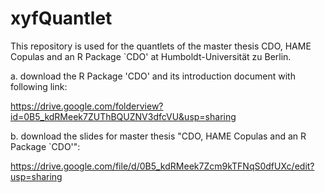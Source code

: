 xyfQuantlet
===========


This repository is used for the quantlets of the master thesis CDO, HAME Copulas and an R Package `CDO' at Humboldt-Universität zu Berlin.


a. download the R Package 'CDO' and its introduction document with following link:

https://drive.google.com/folderview?id=0B5_kdRMeek7ZUThBQUZNV3dfcVU&usp=sharing

b. download the slides for master thesis "CDO, HAME Copulas and an R Package `CDO'":

https://drive.google.com/file/d/0B5_kdRMeek7Zcm9kTFNqS0dfUXc/edit?usp=sharing

